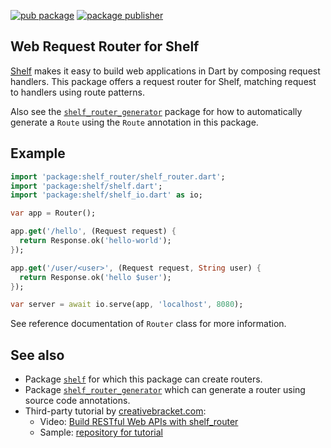 [![pub package](https://img.shields.io/pub/v/shelf_router.svg)](https://pub.dev/packages/shelf_router)
[![package publisher](https://img.shields.io/pub/publisher/shelf_router.svg)](https://pub.dev/packages/shelf_router/publisher)

## Web Request Router for Shelf

[Shelf][shelf] makes it easy to build web
applications in Dart by composing request handlers. This package offers a
request router for Shelf, matching request to handlers using route patterns.

Also see the [`shelf_router_generator`][shelf_router_generator] package
for how to automatically generate
a `Route` using the `Route` annotation in this package.

## Example

```dart
import 'package:shelf_router/shelf_router.dart';
import 'package:shelf/shelf.dart';
import 'package:shelf/shelf_io.dart' as io;

var app = Router();

app.get('/hello', (Request request) {
  return Response.ok('hello-world');
});

app.get('/user/<user>', (Request request, String user) {
  return Response.ok('hello $user');
});

var server = await io.serve(app, 'localhost', 8080);
```

See reference documentation of `Router` class for more information.

## See also

* Package [`shelf`][shelf] for which this package can create routers.
* Package [`shelf_router_generator`][shelf_router_generator] which can generate
   a router using source code annotations.
* Third-party tutorial by [creativebracket.com]:
  * Video: [Build RESTful Web APIs with shelf_router][1]
  * Sample: [repository for tutorial][2]

[shelf]: https://pub.dev/packages/shelf
[shelf_router_generator]: https://pub.dev/packages/shelf_router_generator
[creativebracket.com]: https://creativebracket.com/
[1]: https://www.youtube.com/watch?v=v7FhaV9e3yY
[2]: https://github.com/graphicbeacon/shelf_router_api_tutorial
